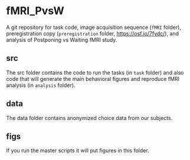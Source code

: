 # fMRI_PvsW

A git repository for task code, image acquisition sequence (`fMRI` folder), preregistration copy (`preregistration` folder, https://osf.io/7fydc/), and analysis of Postponing vs Waiting fMRI study.

## src

The src folder contains the code to run the tasks (in `task` folder) and also code that will generate the main behavioral figures and reproduce fMRI analysis (in `analysis` folder).

## data

The data folder contains anonymized choice data from our subjects.

## figs

If you run the master scripts it will put figures in this folder.
